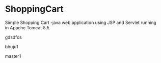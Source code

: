 # ShoppingCart
Simple Shopping Cart -java web application using JSP and Servlet running in Apache Tomcat 8.5.


gdsdfds

bhuju1

master1


